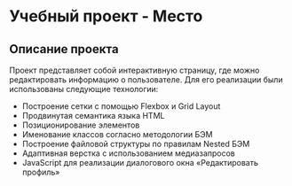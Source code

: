 # Учебный проект - Место

## Описание проекта
Проект представляет собой интерактивную страницу, где можно редактировать информацию о пользователе.
Для его реализации были использованы следующие технологии:
* Построение сетки с помощью Flexbox и Grid Layout
* Продвинутая семантика языка HTML
* Позиционирование элементов
* Именование классов согласно методологии БЭМ
* Построение файловой структуры по правилам Nested БЭМ
* Адаптивная верстка с использованием медиазапросов
* JavaScript для реализации диалогового окна «Редактировать профиль»

